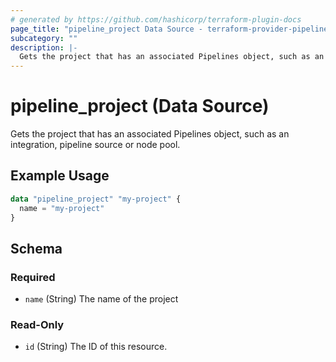 ```yaml
---
# generated by https://github.com/hashicorp/terraform-plugin-docs
page_title: "pipeline_project Data Source - terraform-provider-pipeline"
subcategory: ""
description: |-
  Gets the project that has an associated Pipelines object, such as an integration, pipeline source or node pool.
---
```


# pipeline_project (Data Source)

Gets the project that has an associated Pipelines object, such as an integration, pipeline source or node pool.

## Example Usage

```terraform
data "pipeline_project" "my-project" {
  name = "my-project"
}
```

<!-- schema generated by tfplugindocs -->
## Schema

### Required

- `name` (String) The name of the project

### Read-Only

- `id` (String) The ID of this resource.


